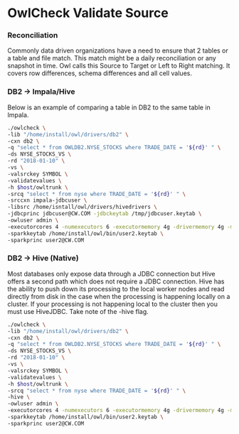 # OwlCheck Validate Source

### Reconciliation

Commonly data driven organizations have a need to ensure that 2 tables or a table and file match.  This match might be a daily reconciliation or any snapshot in time.  Owl calls this Source to Target or Left to Right matching.  It covers row differences, schema differences and all cell values. 

### DB2 -&gt; Impala/Hive

Below is an example of comparing a table in DB2 to the same table in Impala.

```bash
./owlcheck \
-lib "/home/install/owl/drivers/db2" \
-cxn db2 \
-q "select * from OWLDB2.NYSE_STOCKS where TRADE_DATE = '${rd}' " \
-ds NYSE_STOCKS_VS \
-rd "2018-01-10" \
-vs \
-valsrckey SYMBOL \
-validatevalues \
-h $host/owltrunk \
-srcq "select * from nyse where TRADE_DATE = '${rd}' " \
-srccxn impala-jdbcuser \
-libsrc /home/isntall/owl/drivers/hivedrivers \
-jdbcprinc jdbcuser@CW.COM -jdbckeytab /tmp/jdbcuser.keytab \
-owluser admin \
-executorcores 4 -numexecutors 6 -executormemory 4g -drivermemory 4g -master yarn -deploymode cluster \
-sparkkeytab /home/install/owl/bin/user2.keytab \
-sparkprinc user2@CW.COM
```

### DB2 -&gt; Hive \(Native\)

Most databases only expose data through a JDBC connection but Hive offers a second path which does not require a JDBC connection.  Hive has the ability to push down its processing to the local worker nodes and read directly from disk in the case when the processing is happening locally on a cluster.  If your processing is not happening local to the cluster then you must use HiveJDBC.  Take note of the -hive flag.

```bash
./owlcheck \
-lib "/home/install/owl/drivers/db2" \
-cxn db2 \
-q "select * from OWLDB2.NYSE_STOCKS where TRADE_DATE = '${rd}' " \
-ds NYSE_STOCKS_VS \
-rd "2018-01-10" \
-vs \
-valsrckey SYMBOL \
-validatevalues \
-h $host/owltrunk \
-srcq "select * from nyse where TRADE_DATE = '${rd}' " \
-hive \
-owluser admin \
-executorcores 4 -numexecutors 6 -executormemory 4g -drivermemory 4g -master yarn -deploymode cluster \
-sparkkeytab /home/install/owl/bin/user2.keytab \
-sparkprinc user2@CW.COM
```

